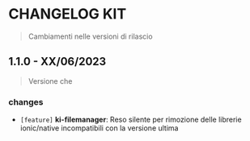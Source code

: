 # CHANGELOG KIT

> Cambiamenti nelle versioni di rilascio

## 1.1.0 - XX/06/2023

> Versione che

### changes

- `[feature]` **ki-filemanager**: Reso silente per rimozione delle librerie ionic/native incompatibili con la versione ultima
